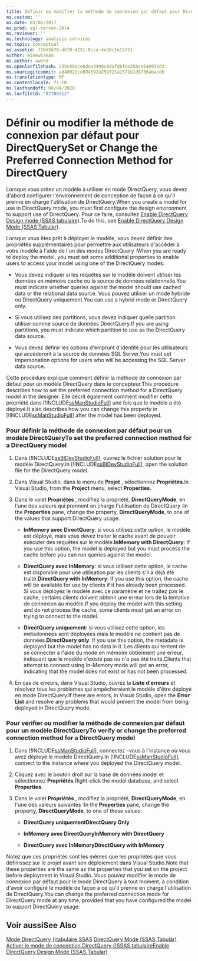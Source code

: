 ```yaml
---
title: Définir ou modifier la méthode de connexion par défaut pour DirectQuery | Microsoft Docs
ms.custom: ''
ms.date: 03/06/2017
ms.prod: sql-server-2014
ms.reviewer: ''
ms.technology: analysis-services
ms.topic: conceptual
ms.assetid: f10d5678-d678-4251-8cce-4e30cfe15751
author: minewiskan
ms.author: owend
ms.openlocfilehash: 239c80ace0daa3498c8dafd8fea358ce540931d3
ms.sourcegitcommit: ad4d92dce894592a259721a1571b1d8736abacdb
ms.translationtype: MT
ms.contentlocale: fr-FR
ms.lasthandoff: 08/04/2020
ms.locfileid: "87705512"
---
```

# <a name="set-or-change-the-preferred-connection-method-for-directquery"></a><span data-ttu-id="18f34-102">Définir ou modifier la méthode de connexion par défaut pour DirectQuery</span><span class="sxs-lookup"><span data-stu-id="18f34-102">Set or Change the Preferred Connection Method for DirectQuery</span></span>
  <span data-ttu-id="18f34-103">Lorsque vous créez un modèle à utiliser en mode DirectQuery, vous devez d'abord configurer l'environnement de conception de façon à ce qu'il prenne en charge l'utilisation de DirectQuery.</span><span class="sxs-lookup"><span data-stu-id="18f34-103">When you create a model for use in DirectQuery mode, you must first configure the design environment to support use of DirectQuery.</span></span> <span data-ttu-id="18f34-104">Pour ce faire, consultez [Enable DirectQuery Design mode &#40;SSAS tabulaire&#41;](tabular-models/enable-directquery-mode-in-ssdt.md).</span><span class="sxs-lookup"><span data-stu-id="18f34-104">To do this, see [Enable DirectQuery Design Mode &#40;SSAS Tabular&#41;](tabular-models/enable-directquery-mode-in-ssdt.md).</span></span>  
  
 <span data-ttu-id="18f34-105">Lorsque vous êtes prêt à déployer le modèle, vous devez définir des propriétés supplémentaires pour permettre aux utilisateurs d'accéder à votre modèle à l'aide de l'un des modes DirectQuery :</span><span class="sxs-lookup"><span data-stu-id="18f34-105">When you are ready to deploy the model, you must set some additional properties to enable users to access your model using one of the DirectQuery modes:</span></span>  
  
-   <span data-ttu-id="18f34-106">Vous devez indiquer si les requêtes sur le modèle doivent utiliser les données en mémoire cache ou la source de données relationnelle.</span><span class="sxs-lookup"><span data-stu-id="18f34-106">You must indicate whether queries against the model should use cached data or the relational data source.</span></span> <span data-ttu-id="18f34-107">Vous pouvez utiliser un mode hybride ou DirectQuery uniquement.</span><span class="sxs-lookup"><span data-stu-id="18f34-107">You can use a hybrid mode or DirectQuery only.</span></span>  
  
-   <span data-ttu-id="18f34-108">Si vous utilisez des partitions, vous devez indiquer quelle partition utiliser comme source de données DirectQuery.</span><span class="sxs-lookup"><span data-stu-id="18f34-108">If you are using partitions, you must indicate which partition to use as the DirectQuery data source.</span></span>  
  
-   <span data-ttu-id="18f34-109">Vous devez définir les options d'emprunt d'identité pour les utilisateurs qui accèderont à la source de données SQL Server.</span><span class="sxs-lookup"><span data-stu-id="18f34-109">You must set impersonation options for users who will be accessing the SQL Server data source.</span></span>  
  
 <span data-ttu-id="18f34-110">Cette procédure explique comment définir la méthode de connexion par défaut pour un modèle DirectQuery dans le concepteur.</span><span class="sxs-lookup"><span data-stu-id="18f34-110">This procedure describes how to set the preferred connection method for a DirectQuery model in the designer.</span></span> <span data-ttu-id="18f34-111">Elle décrit également comment modifier cette propriété dans [!INCLUDE[ssManStudioFull](../includes/ssmanstudiofull-md.md)] une fois que le modèle a été déployé.</span><span class="sxs-lookup"><span data-stu-id="18f34-111">It also describes how you can change this property in [!INCLUDE[ssManStudioFull](../includes/ssmanstudiofull-md.md)] after the model has been deployed.</span></span>  
  
### <a name="to-set-the-preferred-connection-method-for-a-directquery-model"></a><span data-ttu-id="18f34-112">Pour définir la méthode de connexion par défaut pour un modèle DirectQuery</span><span class="sxs-lookup"><span data-stu-id="18f34-112">To set the preferred connection method for a DirectQuery model</span></span>  
  
1.  <span data-ttu-id="18f34-113">Dans [!INCLUDE[ssBIDevStudioFull](../includes/ssbidevstudiofull-md.md)], ouvrez le fichier solution pour le modèle DirectQuery.</span><span class="sxs-lookup"><span data-stu-id="18f34-113">In [!INCLUDE[ssBIDevStudioFull](../includes/ssbidevstudiofull-md.md)], open the solution file for the DirectQuery model.</span></span>  
  
2.  <span data-ttu-id="18f34-114">Dans Visual Studio, dans le menu de **Projet** , sélectionnez **Propriétés**.</span><span class="sxs-lookup"><span data-stu-id="18f34-114">In Visual Studio, from the **Project** menu, select **Properties**.</span></span>  
  
3.  <span data-ttu-id="18f34-115">Dans le volet **Propriétés** , modifiez la propriété, **DirectQueryMode**, en l'une des valeurs qui prennent en charge l'utilisation de DirectQuery :</span><span class="sxs-lookup"><span data-stu-id="18f34-115">In the **Properties** pane, change the property, **DirectQueryMode**, to one of the values that support DirectQuery usage:</span></span>  
  
    -   <span data-ttu-id="18f34-116">**InMemory avec DirectQuery**: si vous utilisez cette option, le modèle est déployé, mais vous devez traiter le cache avant de pouvoir exécuter des requêtes sur le modèle.</span><span class="sxs-lookup"><span data-stu-id="18f34-116">**InMemory with DirectQuery**: If you use this option, the model is deployed but you must process the cache before you can run queries against the model.</span></span>  
  
    -   <span data-ttu-id="18f34-117">**DirectQuery avec InMemory**: si vous utilisez cette option, le cache est disponible pour une utilisation par les clients s'il a déjà été traité.</span><span class="sxs-lookup"><span data-stu-id="18f34-117">**DirectQuery with InMemory**: If you use this option, the cache will be available for use by clients if it has already been processed.</span></span> <span data-ttu-id="18f34-118">Si vous déployez le modèle avec ce paramètre et ne traitez pas le cache, certains clients doivent obtenir une erreur lors de la tentative de connexion au modèle.</span><span class="sxs-lookup"><span data-stu-id="18f34-118">If you deploy the model with this setting and do not process the cache, some clients must get an error on trying to connect to the model.</span></span>  
  
    -   <span data-ttu-id="18f34-119">**DirectQuery uniquement**: si vous utilisez cette option, les métadonnées sont déployées mais le modèle ne contient pas de données.</span><span class="sxs-lookup"><span data-stu-id="18f34-119">**DirectQuery only**: If you use this option, the metadata is deployed but the model has no data in it.</span></span> <span data-ttu-id="18f34-120">Les clients qui tentent de se connecter à l'aide du mode en mémoire obtiennent une erreur, indiquant que le modèle n'existe pas ou n'a pas été traité.</span><span class="sxs-lookup"><span data-stu-id="18f34-120">Clients that attempt to connect using In-Memory mode will get an error, indicating that the model does not exist or has not been processed.</span></span>  
  
4.  <span data-ttu-id="18f34-121">En cas de erreurs, dans Visual Studio, ouvrez la **Liste d'erreurs** et résolvez tous les problèmes qui empêcheraient le modèle d'être déployé en mode DirectQuery.</span><span class="sxs-lookup"><span data-stu-id="18f34-121">If there are errors, in Visual Studio, open the **Error List** and resolve any problems that would prevent the model from being deployed in DirectQuery mode.</span></span>  
  
### <a name="to-verify-or-change-the-preferred-connection-method-for-a-directquery-model"></a><span data-ttu-id="18f34-122">Pour vérifier ou modifier la méthode de connexion par défaut pour un modèle DirectQuery</span><span class="sxs-lookup"><span data-stu-id="18f34-122">To verify or change the preferred connection method for a DirectQuery model</span></span>  
  
1.  <span data-ttu-id="18f34-123">Dans [!INCLUDE[ssManStudioFull](../includes/ssmanstudiofull-md.md)], connectez -vous à l'instance où vous avez déployé le modèle DirectQuery.</span><span class="sxs-lookup"><span data-stu-id="18f34-123">In [!INCLUDE[ssManStudioFull](../includes/ssmanstudiofull-md.md)], connect to the instance where you deployed the DirectQuery model.</span></span>  
  
2.  <span data-ttu-id="18f34-124">Cliquez avec le bouton droit sur la base de données model et sélectionnez **Propriétés**.</span><span class="sxs-lookup"><span data-stu-id="18f34-124">Right-click the model database, and select **Properties**.</span></span>  
  
3.  <span data-ttu-id="18f34-125">Dans le volet **Propriétés** , modifiez la propriété, **DirectQueryMode**, en l'une des valeurs suivantes :</span><span class="sxs-lookup"><span data-stu-id="18f34-125">In the **Properties** pane, change the property, **DirectQueryMode**, to one of these values:</span></span>  
  
    -   <span data-ttu-id="18f34-126">**DirectQuery uniquement**</span><span class="sxs-lookup"><span data-stu-id="18f34-126">**DirectQuery Only**</span></span>  
  
    -   <span data-ttu-id="18f34-127">**InMemory avec DirectQuery**</span><span class="sxs-lookup"><span data-stu-id="18f34-127">**InMemory with DirectQuery**</span></span>  
  
    -   <span data-ttu-id="18f34-128">**DirectQuery avec InMemory**</span><span class="sxs-lookup"><span data-stu-id="18f34-128">**DirectQuery with InMemory**</span></span>  
  
 <span data-ttu-id="18f34-129">Notez que ces propriétés sont les mêmes que les propriétés que vous définissez sur le projet avant son déploiement dans Visual Studio.</span><span class="sxs-lookup"><span data-stu-id="18f34-129">Note that these properties are the same as the properties that you set on the project before deployment in Visual Studio.</span></span> <span data-ttu-id="18f34-130">Vous pouvez modifier le mode de connexion par défaut pour le mode DirectQuery à tout moment, à condition d'avoir configuré le modèle de façon à ce qu'il prenne en charge l'utilisation de DirectQuery.</span><span class="sxs-lookup"><span data-stu-id="18f34-130">You can change the preferred connection mode for DirectQuery mode at any time, provided that you have configured the model to support DirectQuery usage.</span></span>  
  
## <a name="see-also"></a><span data-ttu-id="18f34-131">Voir aussi</span><span class="sxs-lookup"><span data-stu-id="18f34-131">See Also</span></span>  
 <span data-ttu-id="18f34-132">[Mode DirectQuery &#40;&#41;tabulaire SSAS](tabular-models/directquery-mode-ssas-tabular.md) </span><span class="sxs-lookup"><span data-stu-id="18f34-132">[DirectQuery Mode &#40;SSAS Tabular&#41;](tabular-models/directquery-mode-ssas-tabular.md) </span></span>  
 [<span data-ttu-id="18f34-133">Activer le mode de conception DirectQuery &#40;&#41;SSAS tabulaire</span><span class="sxs-lookup"><span data-stu-id="18f34-133">Enable DirectQuery Design Mode &#40;SSAS Tabular&#41;</span></span>](tabular-models/enable-directquery-mode-in-ssdt.md)  
  
  
